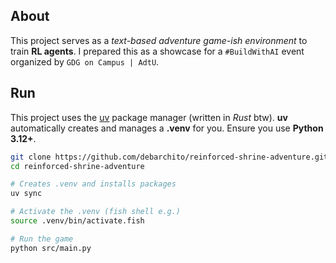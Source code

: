 ## About

This project serves as a *text-based adventure game-ish environment* to train **RL agents**. I prepared this as a showcase for a `#BuildWithAI` event organized by `GDG on Campus | AdtU`. 

## Run

This project uses the [uv](https://github.com/astral-sh/uv) package manager (written in *Rust* btw). **uv** automatically creates and manages a **.venv** for you. Ensure you use **Python 3.12+**.

```sh
git clone https://github.com/debarchito/reinforced-shrine-adventure.git
cd reinforced-shrine-adventure

# Creates .venv and installs packages
uv sync

# Activate the .venv (fish shell e.g.)
source .venv/bin/activate.fish

# Run the game
python src/main.py
```
